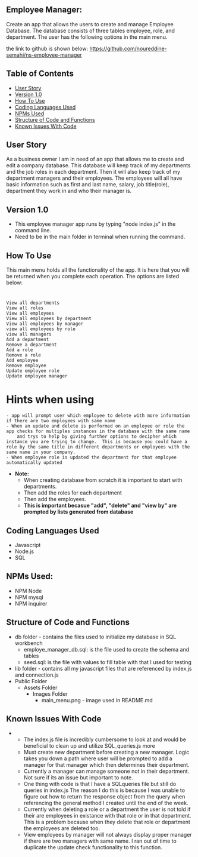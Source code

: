 ## Employee Manager:
Create an app that allows the users to create and manage Employee Database.  The database consists of three tables employee, role, and department.  The user has the following options in the main menu.

the link to github is shown below:
https://github.com/noureddine-semahi/ns-employee-manager


## Table of Contents
* [User Story](#user-story)
* [Version 1.0](#version-1.0)
* [How To Use](#how-to-use)
* [Coding Languages Used](#coding-languages-used)
* [NPMs Used](#npms-used)
* [Structure of Code and Functions](#structure-of-code-and-functions)
* [Known Issues With Code](#known-issues-with-code)

## User Story
As a business owner I am in need of an app that allows me to create and edit a company database.  This database will keep track of my departments and the job roles in each department.  Then it will also keep track of my department managers and their employees.  The employees will all have basic information such as first and last name, salary, job title(role), department they work in and who their manager is.

## Version 1.0
* This employee manager app runs by typing "node index.js" in the command line.
* Need to be in the main folder in terminal when running the command.

## How To Use

This main menu holds all the functionality of the app.  It is here that you will be returned when you complete each operation.  The options are listed below:
# 
    View all departments
    View all roles
    View all employees
    View all employees by department
    View all employees by manager
    view all employees by role
    view all managers
    Add a department
    Remove a department
    Add a role
    Remove a role
    Add employee
    Remove employee
    Update employee role
    Update employee manager

# Hints when using
    - app will prompt user which employee to delete with more information if there are two employees with same name
    - When an update and delete is performed on an employee or role the app checks for multiples instances in the database with the same name
        and trys to help by giving further options to decipher which instance you are trying to change.  This is because you could have a role by the same title in different departments or employees with the same name in your company.
    - When employee role is updated the department for that employee automatically updated

* **Note:**
    - When creating database from scratch it is important to start with departments.
    - Then add the roles for each department
    - Then add the employees.
    - **This is important becasue "add", "delete" and "view by" are prompted by lists generated from database**

## Coding Languages Used
* Javascript
* Node.js
* SQL

## NPMs Used:
* NPM Node
* NPM mysql
* NPM inquirer


## Structure of Code and Functions
* db folder - contains the files used to initialize my database in SQL workbench
    - employe_manager_db.sql: is the file used to create the schema and tables
    - seed.sql:  is the file with values to fill table with that I used for testing
* lib folder - contains all my javascript files that are referenced by index.js and connection.js
* Public Folder
    - Assets Folder
        - Images Folder
            - main_menu.png - image used in README.md


## Known Issues With Code
*  - The index.js file is incredibly cumbersome to look at and would be beneficial to clean up and utilize SQL_queries.js more
    - Must create new department before creating a new manager.  Logic takes you down a path where user will be prompted to add a manager for that manager which then determines their department.
    - Currently a manager can manage someone not in their department.  Not sure if its an issue but important to note.
    - One thing with code is that I have a SQLqueries file but still do queries in index.js  The reason I do this is because I was unable to figure out how to return the response object from the query when referencing the general method I created until the end of the week.
    - Currently when deleting a role or a department the user is not told if their are employees in existance with that role or in that department.  This is a problem because when they delete that role or department the employees are deleted too.
    - View employees by manager will not always display proper manager if there are two managers with same name.  I ran out of time to duplicate the update check functionality to this function.
